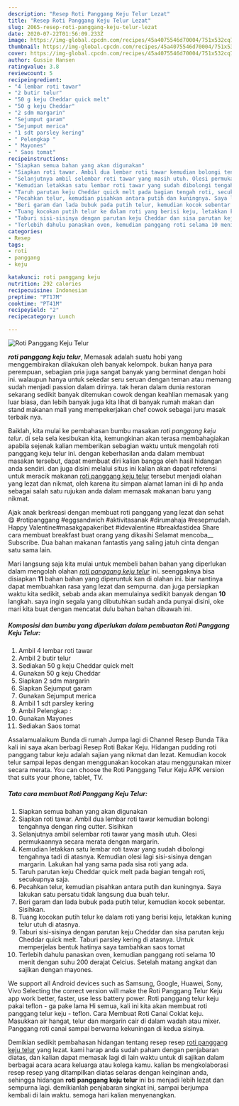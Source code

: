```yaml
---
description: "Resep Roti Panggang Keju Telur Lezat"
title: "Resep Roti Panggang Keju Telur Lezat"
slug: 2065-resep-roti-panggang-keju-telur-lezat
date: 2020-07-22T01:56:09.233Z
image: https://img-global.cpcdn.com/recipes/45a4075546d70004/751x532cq70/roti-panggang-keju-telur-foto-resep-utama.jpg
thumbnail: https://img-global.cpcdn.com/recipes/45a4075546d70004/751x532cq70/roti-panggang-keju-telur-foto-resep-utama.jpg
cover: https://img-global.cpcdn.com/recipes/45a4075546d70004/751x532cq70/roti-panggang-keju-telur-foto-resep-utama.jpg
author: Gussie Hansen
ratingvalue: 3.8
reviewcount: 5
recipeingredient:
- "4 lembar roti tawar"
- "2 butir telur"
- "50 g keju Cheddar quick melt"
- "50 g keju Cheddar"
- "2 sdm margarin"
- "Sejumput garam"
- "Sejumput merica"
- "1 sdt parsley kering"
- " Pelengkap "
- " Mayones"
- " Saos tomat"
recipeinstructions:
- "Siapkan semua bahan yang akan digunakan"
- "Siapkan roti tawar. Ambil dua lembar roti tawar kemudian bolongi tengahnya dengan ring cutter. Sisihkan"
- "Selanjutnya ambil selembar roti tawar yang masih utuh. Olesi permukaannya secara merata dengan margarin."
- "Kemudian letakkan satu lembar roti tawar yang sudah dibolongi tengahnya tadi di atasnya. Kemudian olesi lagi sisi-sisinya dengan margarin. Lakukan hal yang sama pada sisa roti yang ada."
- "Taruh parutan keju Cheddar quick melt pada bagian tengah roti, secukupnya saja."
- "Pecahkan telur, kemudian pisahkan antara putih dan kuningnya. Saya lakukan satu persatu tidak langsung dua buah telur."
- "Beri garam dan lada bubuk pada putih telur, kemudian kocok sebentar. Sisihkan."
- "Tuang kocokan putih telur ke dalam roti yang berisi keju, letakkan kuning telur utuh di atasnya."
- "Taburi sisi-sisinya dengan parutan keju Cheddar dan sisa parutan keju Cheddar quick melt. Taburi parsley kering di atasnya. Untuk memperjelas bentuk hatinya saya tambahkan saos tomat"
- "Terlebih dahulu panaskan oven, kemudian panggang roti selama 10 menit dengan suhu 200 derajat Celcius. Setelah matang angkat dan sajikan dengan mayones."
categories:
- Resep
tags:
- roti
- panggang
- keju

katakunci: roti panggang keju 
nutrition: 292 calories
recipecuisine: Indonesian
preptime: "PT17M"
cooktime: "PT41M"
recipeyield: "2"
recipecategory: Lunch

---
```



![Roti Panggang Keju Telur](https://img-global.cpcdn.com/recipes/45a4075546d70004/751x532cq70/roti-panggang-keju-telur-foto-resep-utama.jpg)

<b><i>roti panggang keju telur</i></b>, Memasak adalah suatu hobi yang menggembirakan dilakukan oleh banyak kelompok. bukan hanya para perempuan, sebagian pria juga sangat banyak yang berminat dengan hobi ini. walaupun hanya untuk sekedar seru seruan dengan teman atau memang sudah menjadi passion dalam dirinya. tak heran dalam dunia restoran sekarang sedikit banyak ditemukan cowok dengan keahlian memasak yang luar biasa, dan lebih banyak juga kita lihat di banyak rumah makan dan stand makanan mall yang mempekerjakan chef cowok sebagai juru masak terbaik nya.

Baiklah, kita mulai ke pembahasan bumbu masakan <i>roti panggang keju telur</i>. di sela sela kesibukan kita, kemungkinan akan terasa membahagiakan apabila sejenak kalian memberikan sebagian waktu untuk mengolah roti panggang keju telur ini. dengan keberhasilan anda dalam membuat masakan tersebut, dapat membuat diri kalian bangga oleh hasil hidangan anda sendiri. dan juga disini melalui situs ini kalian akan dapat referensi untuk meracik makanan <u>roti panggang keju telur</u> tersebut menjadi olahan yang lezat dan nikmat, oleh karena itu simpan alamat laman ini di hp anda sebagai salah satu rujukan anda dalam memasak makanan baru yang nikmat.

Ajak anak berkreasi dengan membuat roti panggang yang lezat dan sehat 😋 #rotipanggang #eggsandwich #aktivitasanak #dirumahaja #resepmudah. Happy Valentine#masakgapakeribet #idevalentine #breakfastidea Share cara membuat breakfast buat orang yang dikasihi Selamat mencoba__ Subscribe. Dua bahan makanan fantastis yang saling jatuh cinta dengan satu sama lain.


Mari langsung saja kita mulai untuk membeli bahan bahan yang diperlukan dalam mengolah olahan <u><i>roti panggang keju telur</i></u> ini. seenggaknya bisa disiapkan <b>11</b> bahan bahan yang diperuntuk kan di olahan ini. biar nantinya dapat membuahkan rasa yang lezat dan sempurna. dan juga persiapkan waktu kita sedikit, sebab anda akan memulainya sedikit banyak dengan <b>10</b> langkah. saya ingin segala yang dibutuhkan sudah anda punyai disini, oke mari kita buat dengan mencatat dulu bahan bahan dibawah ini.

<!--inarticleads1-->

##### Komposisi dan bumbu yang diperlukan dalam pembuatan Roti Panggang Keju Telur:

1. Ambil 4 lembar roti tawar
1. Ambil 2 butir telur
1. Sediakan 50 g keju Cheddar quick melt
1. Gunakan 50 g keju Cheddar
1. Siapkan 2 sdm margarin
1. Siapkan Sejumput garam
1. Gunakan Sejumput merica
1. Ambil 1 sdt parsley kering
1. Ambil  Pelengkap :
1. Gunakan  Mayones
1. Sediakan  Saos tomat


Assalamualaikum Bunda di rumah Jumpa lagi di Channel Resep Bunda Tika kali ini saya akan berbagi Resep Roti Bakar Keju. Hidangan pudding roti panggang tabur keju adalah sajian yang nikmat dan lezat. Kemudian kocok telur sampai lepas dengan menggunakan kocokan atau menggunakan mixer secara merata. You can choose the Roti Panggang Telur Keju APK version that suits your phone, tablet, TV. 

<!--inarticleads2-->

##### Tata cara membuat Roti Panggang Keju Telur:

1. Siapkan semua bahan yang akan digunakan
1. Siapkan roti tawar. Ambil dua lembar roti tawar kemudian bolongi tengahnya dengan ring cutter. Sisihkan
1. Selanjutnya ambil selembar roti tawar yang masih utuh. Olesi permukaannya secara merata dengan margarin.
1. Kemudian letakkan satu lembar roti tawar yang sudah dibolongi tengahnya tadi di atasnya. Kemudian olesi lagi sisi-sisinya dengan margarin. Lakukan hal yang sama pada sisa roti yang ada.
1. Taruh parutan keju Cheddar quick melt pada bagian tengah roti, secukupnya saja.
1. Pecahkan telur, kemudian pisahkan antara putih dan kuningnya. Saya lakukan satu persatu tidak langsung dua buah telur.
1. Beri garam dan lada bubuk pada putih telur, kemudian kocok sebentar. Sisihkan.
1. Tuang kocokan putih telur ke dalam roti yang berisi keju, letakkan kuning telur utuh di atasnya.
1. Taburi sisi-sisinya dengan parutan keju Cheddar dan sisa parutan keju Cheddar quick melt. Taburi parsley kering di atasnya. Untuk memperjelas bentuk hatinya saya tambahkan saos tomat
1. Terlebih dahulu panaskan oven, kemudian panggang roti selama 10 menit dengan suhu 200 derajat Celcius. Setelah matang angkat dan sajikan dengan mayones.


We support all Android devices such as Samsung, Google, Huawei, Sony, Vivo Selecting the correct version will make the Roti Panggang Telur Keju app work better, faster, use less battery power. Roti panggang telur keju pakai teflon - ga pake lama Hi semua, kali ini kita akan membuat roti panggang telur keju - teflon. Cara Membuat Roti Canai Coklat keju. Masukkan air hangat, telur dan margarin cair di dalam wadah atau mixer. Panggang roti canai sampai berwarna kekuningan di kedua sisinya. 

Demikian sedikit pembahasan hidangan tentang resep resep <u>roti panggang keju telur</u> yang lezat. kami harap anda sudah paham dengan penjabaran diatas, dan kalian dapat memasak lagi di lain waktu untuk di sajikan dalam berbagai acara acara keluarga atau kolega kamu. kalian bs mengkolaborasi resep resep yang ditampilkan diatas selaras dengan keinginan anda, sehingga hidangan <b>roti panggang keju telur</b> ini bs menjadi lebih lezat dan sempurna lagi. demikianlah penjabaran singkat ini, sampai berjumpa kembali di lain waktu. semoga hari kalian menyenangkan.
